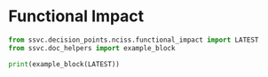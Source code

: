 # Functional Impact
```python exec="true" idprefix=""
from ssvc.decision_points.nciss.functional_impact import LATEST
from ssvc.doc_helpers import example_block

print(example_block(LATEST))
```

